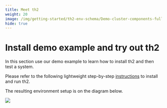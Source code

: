 ```yaml
---
title: Meet th2
weight: 20
image: /img/getting-started/th2-env-schema/Demo-cluster-components-full-schema.drawio.png
hide: true
---
```


# Install demo example and try out th2 

In this section use our demo example to learn how to install th2 and then test a system.

Please refer to the following lightweight step-by-step [instructions](./meet-th2/step-1) to install and run th2.

The resulting environment setup is on the diagram below.

![](/img/getting-started/th2-env-schema/Demo-cluster-components-full-schema.drawio.png)
